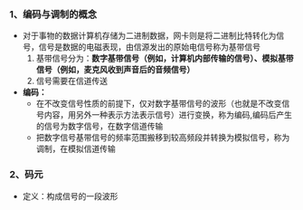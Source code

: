 ### 1、编码与调制的概念
+ 对于事物的数据计算机存储为二进制数据，网卡则是将二进制比特转化为信号，信号是数据的电磁表现，由信源发出的原始电信号称为基带信号
	1. 基带信号分为：**数字基带信号（例如，计算机内部传输的信号）、模拟基带信号（例如，麦克风收到声音后的音频信号）**
	2. 信号需要在信道传送
+ **编码：** 
	+ 在不改变信号性质的前提下，仅对<font>数字基带信号的波形（也就是不改变信号内容，用另外一种表示方法表示信号）进行变换，称为编码</font>,编码后产生的信号为数字信号，在数字信道传输
	+ 把数字信号基带信号的频率范围搬移到较高频段并转换为模拟信号，称为调制，在模拟信道传输
### 2、码元
+ 定义：构成信号的一段波形